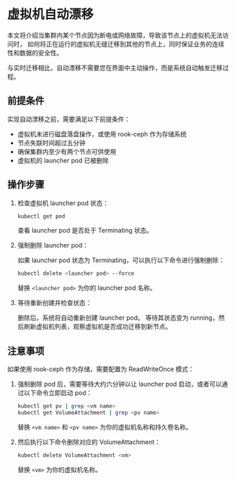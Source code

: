 # 虚拟机自动漂移

本文将介绍当集群内某个节点因为断电或网络故障，导致该节点上的虚拟机无法访问时，
如何将正在运行的虚拟机无缝迁移到其他的节点上，同时保证业务的连续性和数据的安全性。

与实时迁移相比，自动漂移不需要您在界面中主动操作，而是系统自动触发迁移过程。

## 前提条件

实现自动漂移之前，需要满足以下前提条件：

- 虚拟机未进行磁盘落盘操作，或使用 rook-ceph 作为存储系统
- 节点失联时间超过五分钟
- 确保集群内至少有两个节点可供使用
- 虚拟机的 launcher pod 已被删除

## 操作步骤

1. 检查虚拟机 launcher pod 状态：

    ```sh
    kubectl get pod
    ```

    查看 launcher pod 是否处于 Terminating 状态。

2. 强制删除 launcher pod：

    如果 launcher pod 状态为 Terminating，可以执行以下命令进行强制删除：

    ```sh
    kubectl delete <launcher pod> --force
    ```

    替换 `<launcher pod>` 为你的 launcher pod 名称。

3. 等待重新创建并检查状态：

    删除后，系统将自动重新创建 launcher pod。
    等待其状态变为 running，然后刷新虚拟机列表，观察虚拟机是否成功迁移到新节点。

## 注意事项

如果使用 rook-ceph 作为存储，需要配置为 ReadWriteOnce 模式：

1. 强制删除 pod 后，需要等待大约六分钟以让 launcher pod 启动，或者可以通过以下命令立即启动 pod：

    ```sh
    kubectl get pv | grep <vm name>
    kubectl get VolumeAttachment | grep <pv name>
    ```

    替换 `<vm name>` 和 `<pv name>` 为你的虚拟机名称和持久卷名称。

2. 然后执行以下命令删除对应的 VolumeAttachment：

    ```sh
    kubectl delete VolumeAttachment <vm>
    ```

    替换 `<vm>` 为你的虚拟机名称。
